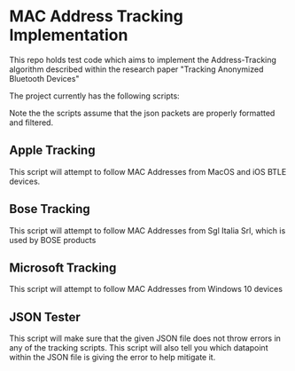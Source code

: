 # MAC Address Tracking Implementation

This repo holds test code which aims to implement the Address-Tracking algorithm described within the research paper "Tracking Anonymized Bluetooth Devices"

The project currently has the following scripts:

Note the the scripts assume that the json packets are properly formatted and filtered.

## Apple Tracking
This script will attempt to follow MAC Addresses from MacOS and iOS BTLE devices. 

## Bose Tracking
This script will attempt to follow MAC Addresses from Sgl Italia Srl, which is used by BOSE products

## Microsoft Tracking
This script will attempt to follow MAC Addresses from Windows 10 devices

## JSON Tester
This script will make sure that the given JSON file does not throw errors in any of the tracking scripts.
This script will also tell you which datapoint within the JSON file is giving the error to help mitigate it. 
